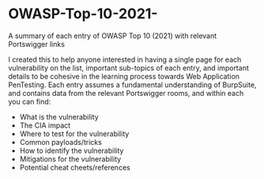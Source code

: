 # OWASP-Top-10-2021-
A summary of each entry of OWASP Top 10 (2021) with relevant Portswigger links

I created this to help anyone interested in having a single page for each vulnerability on the list, important sub-topics of each entry, and important details to be cohesive in the learning process towards Web Application PenTesting.
Each entry assumes a fundamental understanding of BurpSuite, and contains data from the relevant Portswigger rooms, and within each you can find:
- What is the vulnerability
- The CIA impact
- Where to test for the vulnerability
- Common payloads/tricks
- How to identify the vulnerability
- Mitigations for the vulnerability
- Potential cheat cheets/references
